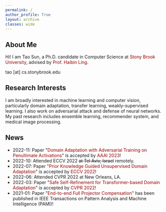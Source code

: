 ```yaml
---
permalink: /
author_profile: True
layout: archive
classes: wide
---
```



<style>a{TEXT-DECORATION:none; color: #990000;}a:hover{TEXT-DECORATION:underline; color: #990000;}</style>

## About Me

Hi! I am Tao Sun, a Ph.D. candidate in Computer Science at <a href="https://www.cs.stonybrook.edu/" target="_blank" rel="nofollow">Stony Brook University</a>, advised by <a href="https://www3.cs.stonybrook.edu/~hling/" target="_blank" rel="nofollow">Prof. Haibin Ling</a>.

tao [at] cs.stonybrook.edu

## Research Interests

I am broadly interested in machine learning and computer vision, particularly domain adaptation, transfer learning, weakly-supervised learning. I also work on adversarial attack and defense of neural networks. My past research includes ensemble learning, recommender system, and medical image processing.


## News
- 2022-11: Paper "[Domain Adaptation with Adversarial Training on Penultimate Activations](https://arxiv.org/abs/2208.12853)" is accepted by [AAAI 2023](https://aaai.org/Conferences/AAAI-23/)!
- 2022-10: Attended ECCV 2022 ~~at Tel Aviv, Israel~~ remotely.
- 2022-07: Paper "[Prior Knowledge Guided Unsupervised Domain Adaptation](https://arxiv.org/abs/2207.08877)" is accepted by [ECCV 2022](https://eccv2022.ecva.net/)! 
- 2022-06: Attended CVPR 2022 at New Orleans, LA.
- 2022-03: Paper "[Safe Self-Refinement for Transformer-based Domain Adaptation](https://arxiv.org/abs/2204.07683)" is accepted by [CVPR 2022](https://cvpr2022.thecvf.com/)! 
- 2021-01: Paper "[End-to-end Full Projector Compensation](https://arxiv.org/abs/2008.00965)" has been published in IEEE Transactions on Pattern Analysis and Machine Intelligence (PAMI)!
       
 


